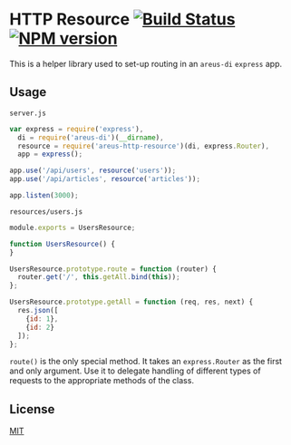 # HTTP Resource [![Build Status](https://secure.travis-ci.org/areusjs/http-resource.png)](http://travis-ci.org/areusjs/http-resource) [![NPM version](https://badge.fury.io/js/areus-http-resource.svg)](http://badge.fury.io/js/areus-http-resource)

This is a helper library used to set-up routing in an `areus-di` `express` app.


## Usage

`server.js`
```javascript
var express = require('express'),
  di = require('areus-di')(__dirname),
  resource = require('areus-http-resource')(di, express.Router),
  app = express();

app.use('/api/users', resource('users'));
app.use('/api/articles', resource('articles'));

app.listen(3000);
```

`resources/users.js`
```javascript
module.exports = UsersResource;

function UsersResource() {
}

UsersResource.prototype.route = function (router) {
  router.get('/', this.getAll.bind(this));
};

UsersResource.prototype.getAll = function (req, res, next) {
  res.json([
    {id: 1},
    {id: 2}
  ]);
};
```

`route()` is the only special method. It takes an `express.Router` as the first and only argument.
Use it to delegate handling of different types of requests to the appropriate methods of the class.


## License
[MIT](LICENSE)
